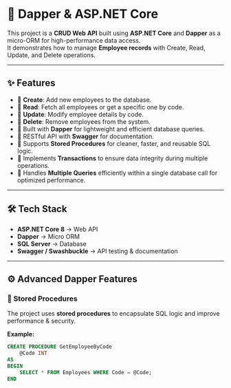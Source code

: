 # 🚀 Dapper & ASP.NET Core

This project is a **CRUD Web API** built using **ASP.NET Core** and **Dapper** as a micro-ORM for high-performance data access.  
It demonstrates how to manage **Employee records** with Create, Read, Update, and Delete operations.

---

## ✨ Features
- 🔹 **Create**: Add new employees to the database.  
- 🔹 **Read**: Fetch all employees or get a specific one by code.  
- 🔹 **Update**: Modify employee details by code.  
- 🔹 **Delete**: Remove employees from the system.  
- 🔹 Built with **Dapper** for lightweight and efficient database queries.  
- 🔹 RESTful API with **Swagger** for documentation.  
- 🔹 Supports **Stored Procedures** for cleaner, faster, and reusable SQL logic.  
- 🔹 Implements **Transactions** to ensure data integrity during multiple operations.  
- 🔹 Handles **Multiple Queries** efficiently within a single database call for optimized performance.  

---

## 🛠️ Tech Stack
- **ASP.NET Core 8** → Web API  
- **Dapper** → Micro ORM  
- **SQL Server** → Database  
- **Swagger / Swashbuckle** → API testing & documentation  

---

## ⚙️ Advanced Dapper Features

### 🧩 Stored Procedures
The project uses **stored procedures** to encapsulate SQL logic and improve performance & security.  

**Example:**
```sql
CREATE PROCEDURE GetEmployeeByCode
    @Code INT
AS
BEGIN
    SELECT * FROM Employees WHERE Code = @Code;
END
